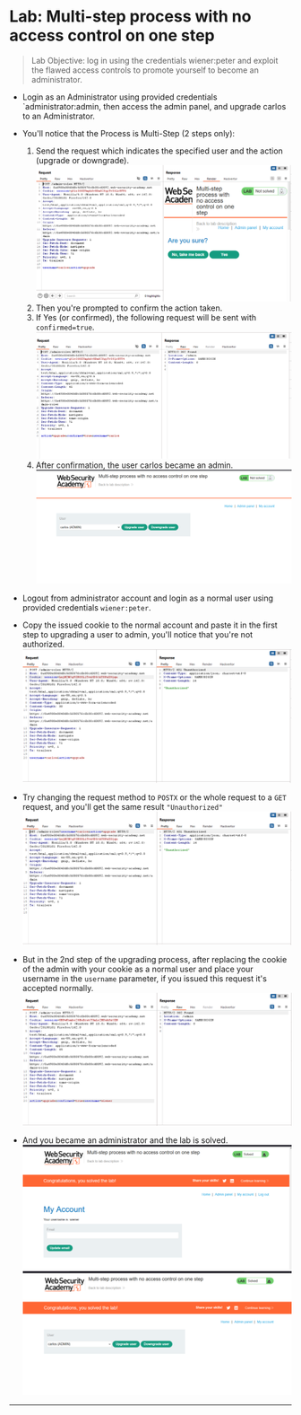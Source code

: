 # Lab: Multi-step process with no access control on one step

> Lab Objective: log in using the credentials wiener:peter and exploit the flawed access controls to promote yourself to become an administrator.

- Login as an Administrator using provided credentials `administrator:admin, then access the admin panel, and upgrade carlos to an Administrator.

- You'll notice that the Process is Multi-Step (2 steps only):

  1. Send the request which indicates the specified user and the action (upgrade or downgrade).
     ![1st screenshot](./attachments/1.png)
  2. Then you're prompted to confirm the action taken.
  3. If Yes (or confirmed), the following request will be sent with `confirmed=true`.
     ![2nd screenshot](./attachments/2.png)
  4. After confirmation, the user carlos became an admin.
     ![3rd screenshot](./attachments/3.png)

- Logout from administrator account and login as a normal user using provided credentials `wiener:peter`.

- Copy the issued cookie to the normal account and paste it in the first step to upgrading a user to admin, you'll notice that you're not authorized.
  ![4th screenshot](./attachments/4.png)

- Try changing the request method to `POSTX` or the whole request to a `GET` request, and you'll get the same result `"Unauthorized"`
  ![5th screenshot](./attachments/5.png)

- But in the 2nd step of the upgrading process, after replacing the cookie of the admin with your cookie as a normal user and place your username in the `username` parameter, if you issued this request it's accepted normally.
  ![6th screenshot](./attachments/6.png)

- And you became an administrator and the lab is solved.
  ![7th screenshot](./attachments/7.png)
  ![8th screenshot](./attachments/8.png)

---
